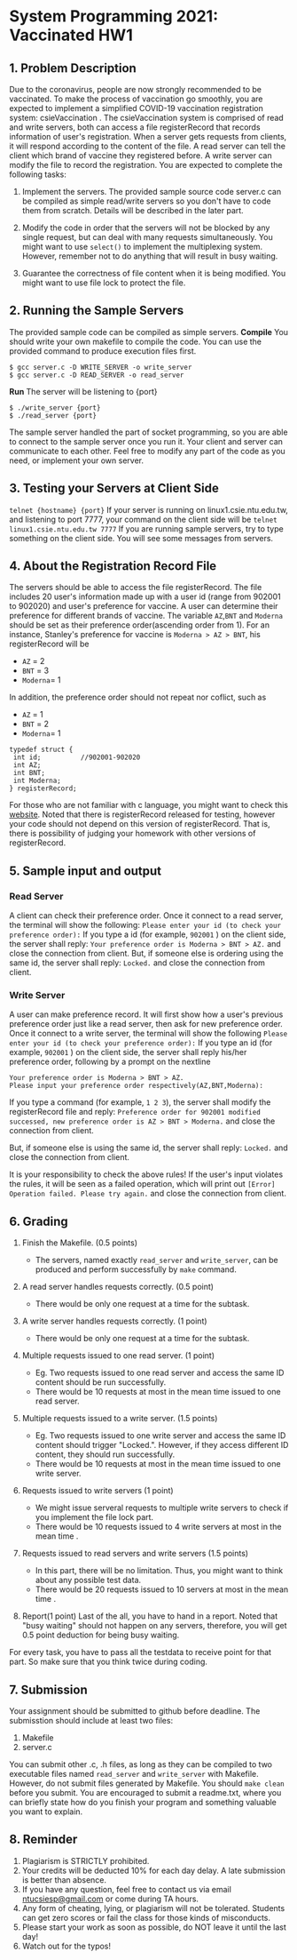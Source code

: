 # System Programming 2021: Vaccinated HW1

## 1. Problem Description
Due to the coronavirus, people are now strongly recommended to be vaccinated. To make the process of vaccination go smoothly, you are expected to implement a simplified COVID-19 vaccination registration system: csieVaccination .
The csieVaccination system is comprised of read and write servers, both can access a file registerRecord that records information of user's registration. When a server gets requests from clients, it will respond according to the content of the file. A read server can tell the client which brand of vaccine they registered before. A write server can modify the file to record the registration.
You are expected to complete the following tasks:
1. Implement the servers. The provided sample source code server.c can be compiled as simple read/write servers so you don't have to code them from scratch. Details will be described in the later part.

2. Modify the code in order that the servers will not be blocked by any single request, but can deal with many requests simultaneously. You might want to use `select()` to implement the multiplexing system. However, remember not to do anything that will result in busy waiting.

3. Guarantee the correctness of file content when it is being modified. You might want to use file lock to protect the file.

## 2. Running the Sample Servers
The provided sample code can be compiled as simple servers.
**Compile**
You should write your own makefile to compile the code. You can use the provided command to produce execution files first.
```
$ gcc server.c -D WRITE_SERVER -o write_server
$ gcc server.c -D READ_SERVER -o read_server
```
**Run**
The server will be listening to {port}
```
$ ./write_server {port}
$ ./read_server {port}
```
The sample server handled the part of socket programming, so you are able to connect to the sample server once you run it. Your client and server can communicate to each other.
Feel free to modify any part of the code as you need, or implement your own server.

## 3. Testing your Servers at Client Side
`telnet {hostname} {port}`
If your server is running on linux1.csie.ntu.edu.tw, and listening to port 7777, your command on the client side will be 
`telnet linux1.csie.ntu.edu.tw 7777`
If you are running sample servers, try to type something on the client side. You will see some messages from servers.
## 4. About the Registration Record File
The servers should be able to access the file registerRecord. The file includes 20 user's information made up with a user id (range from 902001 to 902020) and user's preference for vaccine. A user can determine their preference for different brands of vaccine. The variable `AZ`,`BNT` and `Moderna` should be set as their preference order(ascending order from 1). For an instance, Stanley's preference for vaccine is `Moderna > AZ > BNT`, his registerRecord will be 
* `AZ` = 2
* `BNT` = 3
* `Moderna`= 1 

In addition, the preference order should not repeat nor coflict, such as 
* `AZ` = 1
* `BNT` = 2
* `Moderna`= 1 


```
typedef struct {
 int id;          //902001-902020
 int AZ;          
 int BNT;         
 int Moderna;     
} registerRecord;
```
For those who are not familiar with c language, you might want to check this [website](https://www.geeksforgeeks.org/readwrite-structure-file-c/).
Noted that there is registerRecord released for testing, however your code should not depend on this version of registerRecord. That is, there is possibility of judging your homework with other versions of registerRecord.

## 5. Sample input and output
### Read Server
A client can check their preference order. Once it connect to a read server, the terminal will show the following:
`Please enter your id (to check your preference order):`
If you type a id (for example, `902001` ) on the client side, the server shall reply:
`Your preference order is Moderna > BNT > AZ.`
and close the connection from client.
But, if someone else is ordering using the same id, the server shall reply:
`Locked.`
and close the connection from client.

### Write Server
A user can make preference record. It will first show how a user's previous preference order just like a read server, then ask for new preference order.
Once it connect to a write server, the terminal will show the following
`Please enter your id (to check your preference order):`
If you type an id (for example, `902001` ) on the client side, the server shall reply his/her preference order, following by a prompt on the nextline
```
Your preference order is Moderna > BNT > AZ.
Please input your preference order respectively(AZ,BNT,Moderna):
```
If you type a command (for example, `1 2 3`), the server shall modify the registerRecord file and reply:
`Preference order for 902001 modified successed, new preference order is AZ > BNT > Moderna.`
and close the connection from client.

But, if someone else is using the same id, the server shall reply:
`Locked.`
and close the connection from client.

It is your responsibility to check the above rules! If the user's input violates the rules, it will be seen as a failed operation, which will print out 
`[Error] Operation failed. Please try again.`
and close the connection from client.

## 6. Grading
1. Finish the Makefile. (0.5 points)
    * The servers, named exactly `read_server` and `write_server`, can be produced and perform successfully by `make` command. 
2. A read server handles requests correctly. (0.5 point)
    * There would be only one request at a time for the subtask. 
3. A write server handles requests correctly. (1 point)
    * There would be only one request at a time for the subtask. 
4. Multiple requests issued to one read server. (1 point)
    * Eg. Two requests issued to one read server and access the same ID content should be run successfully.
    * There would be 10 requests at most in the mean time issued to one read server.
5. Multiple requests issued to a write server. (1.5 points)
    * Eg. Two requests issued to one write server and access the same ID content should trigger "Locked.". However, if they access different ID content, they should run successfully.
    * There would be 10 requests at most in the mean time issued to one write server.
6. Requests issued to write servers (1 point)
    * We might issue serveral requests to multiple write servers to check if you implement the file lock part.
    * There would be 10 requests issued to 4 write servers at most in the mean time .
7. Requests issued to read servers and write servers (1.5 points)
    * In this part, there will be no limitation. Thus, you might want to think about any possible test data.
    * There would be 20 requests issued to 10 servers at most in the mean time .

8. Report(1 point)
Last of the all, you have to hand in a report. Noted that "busy waiting" should not happen on any servers, therefore, you will get 0.5 point deduction for being busy waiting.

For every task, you have to pass all the testdata to receive point for that part. So make sure that you think twice during coding.
## 7. Submission
Your assignment should be submitted to github before deadline. The submisstion should include at least two files:
1. Makefile
2. server.c
  
You can submit other .c, .h files, as long as they can be compiled to two executable files named
`read_server` and `write_server` with Makefile.
However, do not submit files generated by Makefile. You should `make clean` before you submit.
You are encouraged to submit a readme.txt, where you can briefly state how do you finish your program and something valuable you want to explain.

## 8. Reminder
1. Plagiarism is STRICTLY prohibited.
2. Your credits will be deducted 10% for each day delay. A late submission is better than absence.
3. If you have any question, feel free to contact us via email ntucsiesp@gmail.com or come during TA hours.
4. Any form of cheating, lying, or plagiarism will not be tolerated. Students can get zero scores or fail the class for those kinds of misconducts.
5. Please start your work as soon as possible, do NOT leave it until the last day!
6. Watch out for the typos!

